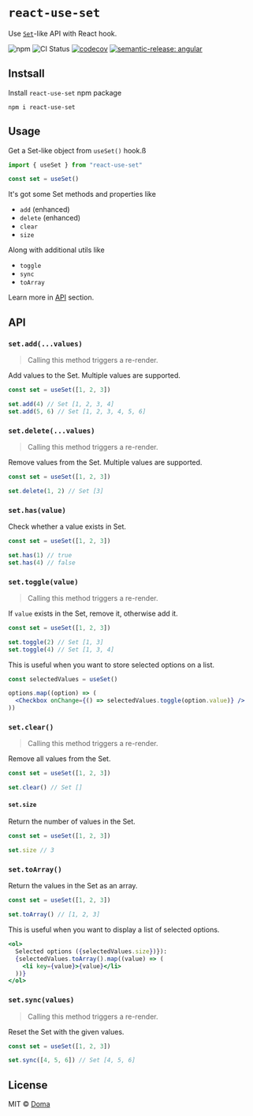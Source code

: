 # `react-use-set`

Use [`Set`](https://developer.mozilla.org/en-US/docs/Web/JavaScript/Reference/Global_Objects/Set)-like API with React hook.

![npm](https://img.shields.io/npm/v/react-use-set)
![CI Status](https://github.com/SevenOutman/react-use-set/actions/workflows/ci.yml/badge.svg)
[![codecov](https://codecov.io/gh/SevenOutman/react-use-set/branch/main/graph/badge.svg?token=G6ymLbwxPj)](https://codecov.io/gh/SevenOutman/react-use-set)
[![semantic-release: angular](https://img.shields.io/badge/semantic--release-angular-e10079?logo=semantic-release)](https://github.com/semantic-release/semantic-release)

## Instsall

Install `react-use-set` npm package

    npm i react-use-set

## Usage

Get a Set-like object from `useSet()` hook.ß

```js
import { useSet } from "react-use-set"

const set = useSet()
```

It's got some Set methods and properties like

- `add` (enhanced)
- `delete` (enhanced)
- `clear`
- `size`

Along with additional utils like

- `toggle`
- `sync`
- `toArray`

Learn more in [API](#api) section.

## API

### `set.add(...values)`

> Calling this method triggers a re-render.

Add values to the Set. Multiple values are supported.

```js
const set = useSet([1, 2, 3])

set.add(4) // Set [1, 2, 3, 4]
set.add(5, 6) // Set [1, 2, 3, 4, 5, 6]
```

### `set.delete(...values)`

> Calling this method triggers a re-render.

Remove values from the Set. Multiple values are supported.

```js
const set = useSet([1, 2, 3])

set.delete(1, 2) // Set [3]
```

### `set.has(value)`

Check whether a value exists in Set.

```js
const set = useSet([1, 2, 3])

set.has(1) // true
set.has(4) // false
```

### `set.toggle(value)`

> Calling this method triggers a re-render.

If `value` exists in the Set, remove it, otherwise add it.

```js
const set = useSet([1, 2, 3])

set.toggle(2) // Set [1, 3]
set.toggle(4) // Set [1, 3, 4]
```

This is useful when you want to store selected options on a list.

```jsx
const selectedValues = useSet()

options.map((option) => (
  <Checkbox onChange={() => selectedValues.toggle(option.value)} />
))
```

### `set.clear()`

> Calling this method triggers a re-render.

Remove all values from the Set.

```js
const set = useSet([1, 2, 3])

set.clear() // Set []
```

#### `set.size`

Return the number of values in the Set.

```js
const set = useSet([1, 2, 3])

set.size // 3
```

### `set.toArray()`

Return the values in the Set as an array.

```js
const set = useSet([1, 2, 3])

set.toArray() // [1, 2, 3]
```

This is useful when you want to display a list of selected options.

```jsx
<ol>
  Selected options ({selectedValues.size})}):
  {selectedValues.toArray().map((value) => (
    <li key={value}>{value}</li>
  ))}
</ol>
```

### `set.sync(values)`

> Calling this method triggers a re-render.

Reset the Set with the given values.

```js
const set = useSet([1, 2, 3])

set.sync([4, 5, 6]) // Set [4, 5, 6]
```

## License

MIT &copy; [Doma](https://github.com/SevenOutman)
